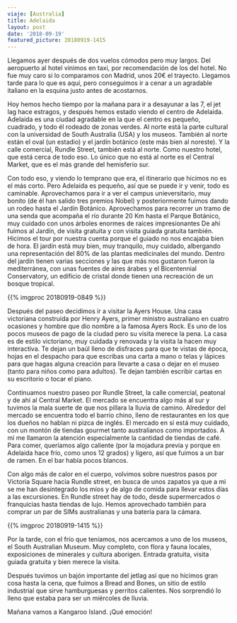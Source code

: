 ```yaml
---
viaje: [Australia]
title: Adelaida
layout: post
date: '2018-09-19'
featured_picture: 20180919-1415
---
```


Llegamos ayer después de dos vuelos cómodos pero muy largos. Del aeropuerto al hotel vinimos en taxi, por recomendación de los del hotel. No fue muy caro si lo comparamos con Madrid, unos 20€ el trayecto. Llegamos tarde para lo que es aquí, pero conseguimos ir a cenar a un agradable italiano en la esquina justo antes de acostarnos.

Hoy hemos hecho tiempo por la mañana para ir a desayunar a las 7, el jet lag hace estragos, y después hemos estado viendo el centro de Adelaida. Adelaida es una ciudad agradable en la que el centro es pequeño, cuadrado, y todo él rodeado de zonas verdes. Al norte está la parte cultural con la universidad de South Australia (USA) y los museos. También al norte están el oval (un estadio) y el jardín botánico (este más bien al noreste). Y la calle comercial, Rundle Street, también está al norte. Como nuestro hotel, que está cerca de todo eso. Lo único que no está al norte es el Central Market, que es el más grande del hemisferio sur.

Con todo eso, y viendo lo temprano que era, el itinerario que hicimos no es el más corto. Pero Adelaida es pequeño, así que se puede ir y venir, todo es caminable. Aprovechamos para ir a ver el campus unieversitario, muy bonito (de él han salido tres premios Nobel) y posteriormente fuimos dando un rodeo hasta el Jardín Botánico. Aprovechamos para recorrer un tramo de una senda que acompaña el río durante 20 Km hasta el Parque Botánico, muy cuidado con unos árboles enormes de raíces impresionantes De ahí fuimos al Jardín, de visita gratuita y con visita guiada gratuita también. Hicimos el tour por nuestra cuenta porque el guiado no nos encajaba bien de hora. El jardín está muy bien, muy tranquilo, muy cuidado, albergando una representación del 80% de las plantas medicinales del mundo. Dentro del jardín tienen varias secciones y las que más nos gustaron fueron la mediterránea, con unas fuentes de aires árabes y el Bicentennial Conservatory, un edificio de cristal donde tienen una recreación de un bosque tropical. 

{{% imgproc 20180919-0849 %}}

Después del paseo decidimos ir a visitar la Ayers House. Una casa victoriana construida por Henry Ayers, primer ministro australiano en cuatro ocasiones y hombre que dio nombre a la famosa Ayers Rock. Es uno de los pocos museos de pago de la ciudad pero su visita merece la pena. La casa es de estilo victoriano, muy cuidada y renovada y la visita la hacen muy interactiva. Te dejan un baúl lleno de disfraces para que te vistas de época, hojas en el despacho para que escribas una carta a mano o telas y lápices para que hagas alguna creación para llevarte a casa o dejar en el museo (tanto para niños como para adultos). Te dejan también escribir cartas en su escritorio o tocar el piano.

Continuamos nuestro paseo por Rundle Street, la calle comercial, peatonal y de ahí al Central Market. El mercado se encuentra algo más al sur y tuvimos la mala suerte de que nos pillara la lluvia de camino. Alrededor del mercado se encuentra todo el barrio chino, lleno de restaurantes en los que los dueños no hablan ni pizca de inglés. El mercado en sí está muy cuidado, con un montón de tiendas gourmet tanto australianos como importados. A mí me llamaron la atención especialmente la cantidad de tiendas de café. Para comer, queríamos algo caliente (por la mojadura previa y porque en Adelaida hace frío, como unos 12 grados) y ligero, así que fuimos a un bar de ramen. En el bar había pocos blancos.

Con algo más de calor en el cuerpo, volvimos sobre nuestros pasos por Victoria Square hacia Rundle street, en busca de unos zapatos ya que a mi se me han desintegrado los míos y de algo de comida para llevar estos días a las excursiones. En Rundle street hay de todo, desde supermercados o franquicias hasta tiendas de lujo. Hemos aprovechado también para comprar un par de SIMs australianas y una batería para la cámara.

{{% imgproc 20180919-1415 %}}

Por la tarde, con el frío que teníamos, nos acercamos a uno de los museos, el South Australian Museum. Muy completo, con flora y fauna locales, exposiciones de minerales y cultura aborigen. Entrada gratuita, visita guiada gratuita y bien merece la visita.

Después tuvimos un bajón importante del jetlag así que no hicimos gran cosa hasta la cena, que fuimos a Bread and Bones, un sitio de estilo industrial que sirve hamburguesas y perritos calientes. Nos sorprendió lo lleno que estaba para ser un miércoles de lluvia.

Mañana vamos a Kangaroo Island. ¡Qué emoción!
